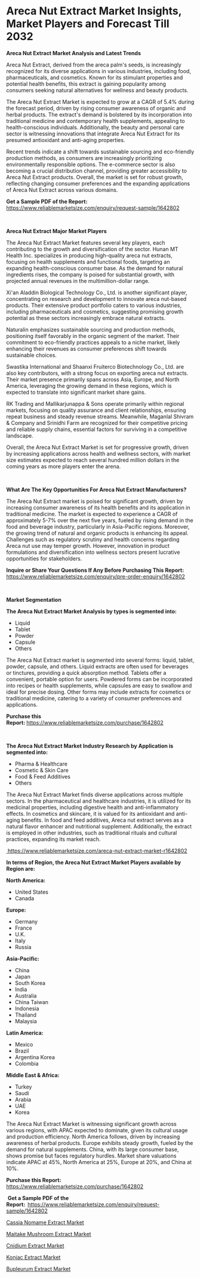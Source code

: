 <p><h1>Areca Nut Extract Market Insights, Market Players and Forecast Till 2032</h1></p><p><strong>Areca Nut Extract Market Analysis and Latest Trends</strong></p>
<p><p>Areca Nut Extract, derived from the areca palm's seeds, is increasingly recognized for its diverse applications in various industries, including food, pharmaceuticals, and cosmetics. Known for its stimulant properties and potential health benefits, this extract is gaining popularity among consumers seeking natural alternatives for wellness and beauty products.</p><p>The Areca Nut Extract Market is expected to grow at a CAGR of 5.4% during the forecast period, driven by rising consumer awareness of organic and herbal products. The extract's demand is bolstered by its incorporation into traditional medicine and contemporary health supplements, appealing to health-conscious individuals. Additionally, the beauty and personal care sector is witnessing innovations that integrate Areca Nut Extract for its presumed antioxidant and anti-aging properties.</p><p>Recent trends indicate a shift towards sustainable sourcing and eco-friendly production methods, as consumers are increasingly prioritizing environmentally responsible options. The e-commerce sector is also becoming a crucial distribution channel, providing greater accessibility to Areca Nut Extract products. Overall, the market is set for robust growth, reflecting changing consumer preferences and the expanding applications of Areca Nut Extract across various domains.</p></p>
<p><strong>Get a Sample PDF of the Report:&nbsp;</strong> <a href="https://www.reliablemarketsize.com/enquiry/request-sample/1642802?utm_campaign=1901&utm_medium=2&utm_source=Github&utm_content=ia&utm_term=01042025&utm_id=areca-nut-extract">https://www.reliablemarketsize.com/enquiry/request-sample/1642802</a></p>
<p>&nbsp;</p>
<p><strong>Areca Nut Extract Major Market Players</strong></p>
<p><p>The Areca Nut Extract Market features several key players, each contributing to the growth and diversification of the sector. Hunan MT Health Inc. specializes in producing high-quality areca nut extracts, focusing on health supplements and functional foods, targeting an expanding health-conscious consumer base. As the demand for natural ingredients rises, the company is poised for substantial growth, with projected annual revenues in the multimillion-dollar range.</p><p>Xi'an Aladdin Biological Technology Co., Ltd. is another significant player, concentrating on research and development to innovate areca nut-based products. Their extensive product portfolio caters to various industries, including pharmaceuticals and cosmetics, suggesting promising growth potential as these sectors increasingly embrace natural extracts.</p><p>Naturalin emphasizes sustainable sourcing and production methods, positioning itself favorably in the organic segment of the market. Their commitment to eco-friendly practices appeals to a niche market, likely enhancing their revenues as consumer preferences shift towards sustainable choices.</p><p>Swastika International and Shaanxi Fruiterco Biotechnology Co., Ltd. are also key contributors, with a strong focus on exporting areca nut extracts. Their market presence primarily spans across Asia, Europe, and North America, leveraging the growing demand in these regions, which is expected to translate into significant market share gains.</p><p>RK Trading and Mallikarjunappa & Sons operate primarily within regional markets, focusing on quality assurance and client relationships, ensuring repeat business and steady revenue streams. Meanwhile, Maganlal Shivram & Company and Srinidhi Farm are recognized for their competitive pricing and reliable supply chains, essential factors for surviving in a competitive landscape.</p><p>Overall, the Areca Nut Extract Market is set for progressive growth, driven by increasing applications across health and wellness sectors, with market size estimates expected to reach several hundred million dollars in the coming years as more players enter the arena.</p></p>
<p>&nbsp;</p>
<p><strong>What Are The Key Opportunities For Areca Nut Extract Manufacturers?</strong></p>
<p><p>The Areca Nut Extract market is poised for significant growth, driven by increasing consumer awareness of its health benefits and its application in traditional medicine. The market is expected to experience a CAGR of approximately 5-7% over the next five years, fueled by rising demand in the food and beverage industry, particularly in Asia-Pacific regions. Moreover, the growing trend of natural and organic products is enhancing its appeal. Challenges such as regulatory scrutiny and health concerns regarding Areca nut use may temper growth. However, innovation in product formulations and diversification into wellness sectors present lucrative opportunities for stakeholders.</p></p>
<p><strong>Inquire or Share Your Questions If Any Before Purchasing This Report:</strong> <a href="https://www.reliablemarketsize.com/enquiry/pre-order-enquiry/1642802?utm_campaign=1901&utm_medium=2&utm_source=Github&utm_content=ia&utm_term=01042025&utm_id=areca-nut-extract">https://www.reliablemarketsize.com/enquiry/pre-order-enquiry/1642802</a></p>
<p>&nbsp;</p>
<p><strong>Market Segmentation</strong></p>
<p><strong>The Areca Nut Extract Market Analysis by types is segmented into:</strong></p>
<p><ul><li>Liquid</li><li>Tablet</li><li>Powder</li><li>Capsule</li><li>Others</li></ul></p>
<p><p>The Areca Nut Extract market is segmented into several forms: liquid, tablet, powder, capsule, and others. Liquid extracts are often used for beverages or tinctures, providing a quick absorption method. Tablets offer a convenient, portable option for users. Powdered forms can be incorporated into recipes or health supplements, while capsules are easy to swallow and ideal for precise dosing. Other forms may include extracts for cosmetics or traditional medicine, catering to a variety of consumer preferences and applications.</p></p>
<p><strong>Purchase this Report:&nbsp;</strong><a href="https://www.reliablemarketsize.com/purchase/1642802?utm_campaign=1901&utm_medium=2&utm_source=Github&utm_content=ia&utm_term=01042025&utm_id=areca-nut-extract">https://www.reliablemarketsize.com/purchase/1642802</a></p>
<p>&nbsp;</p>
<p><strong>The Areca Nut Extract Market Industry Research by Application is segmented into:</strong></p>
<p><ul><li>Pharma & Healthcare</li><li>Cosmetic & Skin Care</li><li>Food & Feed Additives</li><li>Others</li></ul></p>
<p><p>The Areca Nut Extract Market finds diverse applications across multiple sectors. In the pharmaceutical and healthcare industries, it is utilized for its medicinal properties, including digestive health and anti-inflammatory effects. In cosmetics and skincare, it is valued for its antioxidant and anti-aging benefits. In food and feed additives, Areca nut extract serves as a natural flavor enhancer and nutritional supplement. Additionally, the extract is employed in other industries, such as traditional rituals and cultural practices, expanding its market reach.</p></p>
<p><a href="https://www.reliablemarketsize.com/areca-nut-extract-market-r1642802?utm_campaign=1901&utm_medium=2&utm_source=Github&utm_content=ia&utm_term=01042025&utm_id=areca-nut-extract">&nbsp;https://www.reliablemarketsize.com/areca-nut-extract-market-r1642802</a></p>
<p><strong>In terms of Region, the Areca Nut Extract Market Players available by Region are:</strong></p>
<p>
    <p> <strong> North America: </strong>
        <ul>
            <li>United States</li>
            <li>Canada</li>
        </ul>
        </p> 
    <p> <strong> Europe: </strong>
        <ul>
            <li>Germany</li>
            <li>France</li>
            <li>U.K.</li>
            <li>Italy</li>
            <li>Russia</li>
        </ul>
        </p> 
    <p> <strong> Asia-Pacific: </strong>
        <ul>
            <li>China</li>
            <li>Japan</li>
            <li>South Korea</li>
            <li>India</li>
            <li>Australia</li>
            <li>China Taiwan</li>
            <li>Indonesia</li>
            <li>Thailand</li>
            <li>Malaysia</li>
        </ul>
        </p> 
    <p> <strong> Latin America: </strong>
        <ul>
            <li>Mexico</li>
            <li>Brazil</li>
            <li>Argentina Korea</li>
            <li>Colombia</li>
        </ul>
        </p> 
    <p> <strong> Middle East & Africa: </strong>
        <ul>
            <li>Turkey</li>
            <li>Saudi</li>
            <li>Arabia</li>
            <li>UAE</li>
            <li>Korea</li>
        </ul>
    </p>
    </p>
<p><p>The Areca Nut Extract Market is witnessing significant growth across various regions, with APAC expected to dominate, given its cultural usage and production efficiency. North America follows, driven by increasing awareness of herbal products. Europe exhibits steady growth, fueled by the demand for natural supplements. China, with its large consumer base, shows promise but faces regulatory hurdles. Market share valuations indicate APAC at 45%, North America at 25%, Europe at 20%, and China at 10%.</p></p>
<p><strong>Purchase this Report: </strong><a href="https://www.reliablemarketsize.com/purchase/1642802?utm_campaign=1901&utm_medium=2&utm_source=Github&utm_content=ia&utm_term=01042025&utm_id=areca-nut-extract">https://www.reliablemarketsize.com/purchase/1642802</a></p>
<p>&nbsp;<strong>Get a Sample PDF of the Report:&nbsp;&nbsp;</strong><a href="https://www.reliablemarketsize.com/enquiry/request-sample/1642802?utm_campaign=1901&utm_medium=2&utm_source=Github&utm_content=ia&utm_term=01042025&utm_id=areca-nut-extract">https://www.reliablemarketsize.com/enquiry/request-sample/1642802</a></p>
<p><strong></strong></p>
<p><p><a href="https://github.com/muskoaizahfi/Market-Research-Report-List-1/blob/main/cassia-nomame-extract-market.md?utm_campaign=1901&utm_medium=2&utm_source=Github&utm_content=ia&utm_term=01042025&utm_id=areca-nut-extract">Cassia Nomame Extract Market</a></p><p><a href="https://github.com/spehnluenaru/Market-Research-Report-List-1/blob/main/maitake-mushroom-extract-market.md?utm_campaign=1901&utm_medium=2&utm_source=Github&utm_content=ia&utm_term=01042025&utm_id=areca-nut-extract">Maitake Mushroom Extract Market</a></p><p><a href="https://github.com/ryantindyaiz/Market-Research-Report-List-1/blob/main/cnidium-extract-market.md?utm_campaign=1901&utm_medium=2&utm_source=Github&utm_content=ia&utm_term=01042025&utm_id=areca-nut-extract">Cnidium Extract Market</a></p><p><a href="https://github.com/thapabylers2/Market-Research-Report-List-1/blob/main/konjac-extract-market.md?utm_campaign=1901&utm_medium=2&utm_source=Github&utm_content=ia&utm_term=01042025&utm_id=areca-nut-extract">Konjac Extract Market</a></p><p><a href="https://github.com/motosyuliq/Market-Research-Report-List-1/blob/main/bupleurum-extract-market.md?utm_campaign=1901&utm_medium=2&utm_source=Github&utm_content=ia&utm_term=01042025&utm_id=areca-nut-extract">Bupleurum Extract Market</a></p></p>